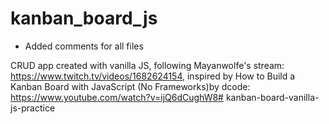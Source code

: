 # kanban_board_js

- Added comments for all files

CRUD app created with vanilla JS, following Mayanwolfe's stream: https://www.twitch.tv/videos/1682624154, inspired by How to Build a Kanban Board with JavaScript (No Frameworks)by dcode: https://www.youtube.com/watch?v=ijQ6dCughW8# kanban-board-vanilla-js-practice
